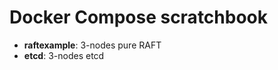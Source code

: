 Docker Compose scratchbook
==========================

* **raftexample**: 3-nodes pure RAFT
* **etcd**: 3-nodes etcd
